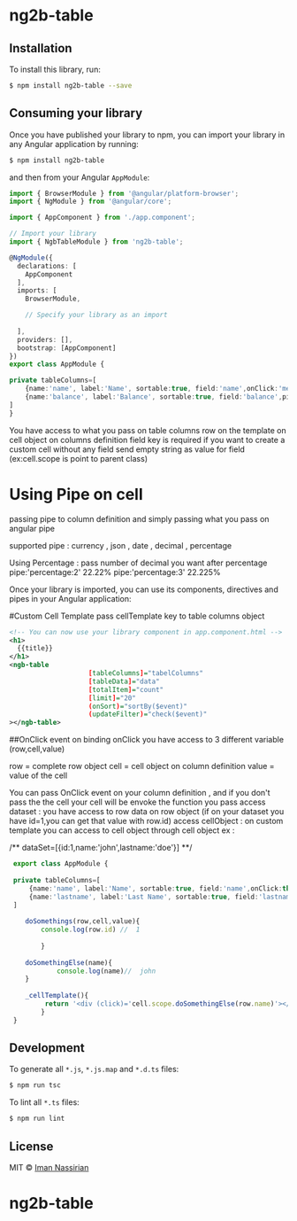 # ng2b-table

## Installation

To install this library, run:

```bash
$ npm install ng2b-table --save
```

## Consuming your library

Once you have published your library to npm, you can import your library in any Angular application by running:

```bash
$ npm install ng2b-table
```

and then from your Angular `AppModule`:

```typescript
import { BrowserModule } from '@angular/platform-browser';
import { NgModule } from '@angular/core';

import { AppComponent } from './app.component';

// Import your library
import { NgbTableModule } from 'ng2b-table';

@NgModule({
  declarations: [
    AppComponent
  ],
  imports: [
    BrowserModule,

    // Specify your library as an import
    
  ],
  providers: [],
  bootstrap: [AppComponent]
})
export class AppModule { 

private tableColumns=[
    {name:'name', label:'Name', sortable:true, field:'name',onClick:'method on class',scope:this},
    {name:'balance', label:'Balance', sortable:true, field:'balance',pipe:'currency:en-Us:USD:true'},
]
}
```

You have access to what you pass on table columns row on the template on cell object
 on columns definition field key is required if you want to create a custom cell without any field send empty string as value for field
(ex:cell.scope is point to parent class)

# Using Pipe on cell

passing pipe to column definition and simply passing what you pass on angular pipe 

supported pipe : currency , json , date , decimal , percentage

Using Percentage :
pass number of decimal you want after percentage 
pipe:'percentage:2' 22.22%
pipe:'percentage:3' 22.225%
 

Once your library is imported, you can use its components, directives and pipes in your Angular application:

#Custom Cell Template
pass cellTemplate key to table columns object 

```xml
<!-- You can now use your library component in app.component.html -->
<h1>
  {{title}}
</h1>
<ngb-table
                    [tableColumns]="tabelColumns"
                    [tableData]="data"
                    [totalItem]="count"
                    [limit]="20"
                    (onSort)="sortBy($event)"
                    (updateFilter)="check($event)"
></ngb-table>
```

##OnClick event
 on binding onClick you have access to 3 different variable (row,cell,value)  
 
 row = complete row object
 cell = cell object on column definition
 value = value of the cell
 
You can pass OnClick event on your column definition  , and if you don't pass the the cell your cell will be 
envoke the function you pass
 access dataset : you have access to row data on row object (if on your dataset you have id=1,you can get that value with row.id)
 access cellObject : on custom template you can access to cell object through cell object 
  ex :
  
  /**
  dataSet=[{id:1,name:'john',lastname:'doe'}]
  **/
  
```typescript  
 export class AppModule { 
 
 private tableColumns=[
     {name:'name', label:'Name', sortable:true, field:'name',onClick:this.doSomeThings,scope:this},
     {name:'lastname', label:'Last Name', sortable:true, field:'lastname',cellTemplate:this._cellTemplate()},
 ]
     
    doSomethings(row,cell,value){
        console.log(row.id) //  1
        
        }
        
    doSomethingElse(name){
            console.log(name)//  john
    }
        
    _cellTemplate(){
         return '<div (click)='cell.scope.doSomethingElse(row.name)'></div>'
        }
 }
 ```
## Development

To generate all `*.js`, `*.js.map` and `*.d.ts` files:

```bash
$ npm run tsc
```

To lint all `*.ts` files:

```bash
$ npm run lint
```






## License

MIT © [Iman Nassirian](mailto:e_nassiria@yahoo.com)
# ng2b-table
